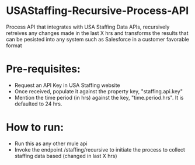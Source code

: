 # USAStaffing-Recursive-Process-API
Process API that integrates with USA Staffing Data APIs, recursively retreives any changes made in the last X hrs and transforms the results that can be pesisted into any system such as Salesforce in a customer favorable format 

# Pre-requisites:
- Request an API Key in USA Staffing website
- Once received, populate it against the property key, "staffing.api.key"
- Mention the time period (in hrs) against the key, "time.period.hrs". It is defaulted to 24 hrs.


# How to run:
- Run this as any other mule api
- Invoke the endpoint /staffing/recursive to initiate the process to collect staffing data based (changed in last X hrs)
